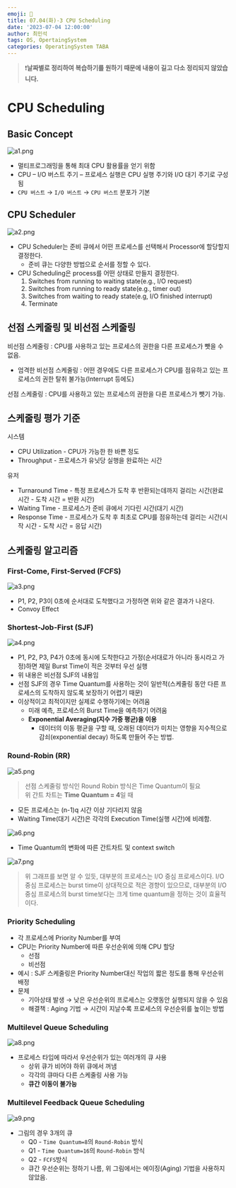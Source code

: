 ```yaml
---
emoji: 🚀
title: 07.04(화)-3 CPU Scheduling
date: '2023-07-04 12:00:00'
author: 최민석
tags: OS, OpertaingSystem
categories: OperatingSystem TABA
---
```

> ❗️**날짜별로 정리하여 복습하기를 원하기 때문에 내용이 길고 다소 정리되지 않았습니다.**
# CPU Scheduling

## Basic Concept

![a1.png](a1.png)

- 멀티프로그래밍을 통해 최대 CPU 활용률을 얻기 위함
- CPU – I/O 버스트 주기 – 프로세스 실행은 CPU 실행 주기와 I/O 대기 주기로 구성됨
- `CPU 버스트` → `I/O 버스트` → `CPU 버스트` 분포가 기본

## CPU Scheduler

![a2.png](a2.png)

- CPU Scheduler는 준비 큐에서 어떤 프로세스를 선택해서 Processor에 할당할지 결정한다.
    - 준비 큐는 다양한 방법으로 순서를 정할 수 있다.
- CPU Scheduling은 process를 어떤 상태로 만들지 결정한다.
    1. Switches from running to waiting state(e.g., I/O request)
    2. Switches from running to ready state(e.g., timer out)
    3. Switches from waiting to ready state(e.g, I/O finished interrupt)
    4. Terminate

## 선점 스케줄링 및 비선점 스케줄링

비선점 스케줄링 : CPU를 사용하고 있는 프로세스의 권한을 다른 프로세스가 뺏을 수 없음.

- 엄격한 비선점 스케줄링 : 어떤 경우에도 다른 프로세스가 CPU를 점유하고 있는 프로세스의 권한 탈취 불가능(Interrupt 등에도)

선점 스케줄링 : CPU를 사용하고 있는 프로세스의 권한을 다른 프로세스가 뺏기 가능.

## 스케줄링 평가 기준

시스템

- CPU Utilization - CPU가 가능한 한 바쁜 정도
- Throughput - 프로세스가 유닛당 실행을 완료하는 시간

유저

- Turnaround Time - 특정 프로세스가 도착 후 반환되는데까지 걸리는 시간(완료 시간 - 도착 시간 = 반환 시간)
- Waiting Time - 프로세스가 준비 큐에서 기다린 시간(대기 시간)
- Response Time - 프로세스가 도착 후 최초로 CPU를 점유하는데 걸리는 시간(시작 시간 - 도착 시간 = 응답 시간)

## 스케줄링 알고리즘

### First-Come, First-Served (FCFS)

![a3.png](a3.png)

- P1, P2, P3이 0초에 순서대로 도착했다고 가정하면 위와 같은 결과가 나온다.
- Convoy Effect

### Shortest-Job-First (SJF)

![a4.png](a4.png)

- P1, P2, P3, P4가 0초에 동시에 도착한다고 가정(순서대로가 아니라 동시라고 가정)하면 제일 Burst Time이 적은 것부터 우선 실행
- 위 내용은 비선점 SJF의 내용임
- 선점 SJF의 경우 Time Quantum를 사용하는 것이 일반적(스케줄링 동안 다른 프로세스의 도착하지 않도록 보장하기 어렵기 때문)
- 이상적이고 최적이지만 실제로 수행하기에는 어려움
    - 미래 예측, 프로세스의 Burst Time을 예측하기 어려움
    - **Exponential Averaging(지수 가중 평균)을 이용**
        - 데이터의 이동 평균을 구할 때, 오래된 데이터가 미치는 영향을 지수적으로 감쇠(exponential decay) 하도록 만들어 주는 방법.

### Round-Robin (RR)

![a5.png](a5.png)

> 선점 스케줄링 방식인 Round Robin 방식은 Time Quantum이 필요  
> 위 간트 차트는 **Time Quantum = 4**일 때

- 모든 프로세스는 (n-1)q 시간 이상 기다리지 않음
- Waiting Time(대기 시간)은 각각의 Execution Time(실행 시간)에 비례함.

![a6.png](a6.png)

- Time Quantum의 변화에 따른 간트차트 및 context switch

![a7.png](a7.png)

> 위 그래프를 보면 알 수 있듯, 대부분의 프로세스는 I/O 중심 프로세스이다. I/O 중심 프로세스는 burst time이 상대적으로 적은 경향이 있으므로, 대부분의 I/O 중심 프로세스의 burst time보다는 크게 time quantum을 정하는 것이 효율적이다.


### Priority Scheduling

- 각 프로세스에 Priority Number를 부여
- CPU는 Priority Number에 따른 우선순위에 의해 CPU 할당
    - 선점
    - 비선점
- 예시 : SJF 스케줄링은 Priority Number대신 작업의 짧은 정도를 통해 우선순위 배정
- 문제
    - 기아상태 발생 → 낮은 우선순위의 프로세스는 오랫동안 실행되지 않을 수 있음
    - 해결책 : Aging 기법 → 시간이 지날수록 프로세스의 우선순위를 높이는 방법

### Multilevel Queue Scheduling

![a8.png](a8.png)

- 프로세스 타입에 따라서 우선순위가 있는 여러개의 큐 사용
    - 상위 큐가 비어야 하위 큐에서 꺼냄
    - 각각의 큐마다 다른 스케줄링 사용 가능
    - **큐간 이동이 불가능**

### Multilevel Feedback Queue Scheduling

![a9.png](a9.png)

- 그림의 경우 3개의 큐
    - Q0 - `Time Quantum=8`의 `Round-Robin` 방식
    - Q1 - `Time Quantum=16`의 `Round-Robin` 방식
    - Q2 - `FCFS`방식
    - 큐간 우선순위는 정하기 나름, 위 그림에서는 에이징(Aging) 기법을 사용하지 않았음.

```toc
```
